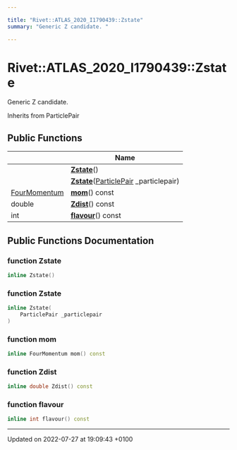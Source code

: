```yaml
---

title: "Rivet::ATLAS_2020_I1790439::Zstate"
summary: "Generic Z candidate. "

---
```


# Rivet::ATLAS_2020_I1790439::Zstate



Generic Z candidate. 

Inherits from ParticlePair

## Public Functions

|                | Name           |
| -------------- | -------------- |
| | **[Zstate](http://example.org/classes/structrivet_1_1atlas__2020__i1790439_1_1zstate/#function-zstate)**() |
| | **[Zstate](http://example.org/classes/structrivet_1_1atlas__2020__i1790439_1_1zstate/#function-zstate)**(<a href="http://example.org/namespaces/namespacerivet/#typedef-particlepair">ParticlePair</a> _particlepair) |
| <a href="http://example.org/classes/classrivet_1_1fourmomentum/">FourMomentum</a> | **[mom](http://example.org/classes/structrivet_1_1atlas__2020__i1790439_1_1zstate/#function-mom)**() const |
| double | **[Zdist](http://example.org/classes/structrivet_1_1atlas__2020__i1790439_1_1zstate/#function-zdist)**() const |
| int | **[flavour](http://example.org/classes/structrivet_1_1atlas__2020__i1790439_1_1zstate/#function-flavour)**() const |

## Public Functions Documentation

### function Zstate

```cpp
inline Zstate()
```


### function Zstate

```cpp
inline Zstate(
    ParticlePair _particlepair
)
```


### function mom

```cpp
inline FourMomentum mom() const
```


### function Zdist

```cpp
inline double Zdist() const
```


### function flavour

```cpp
inline int flavour() const
```


-------------------------------

Updated on 2022-07-27 at 19:09:43 +0100